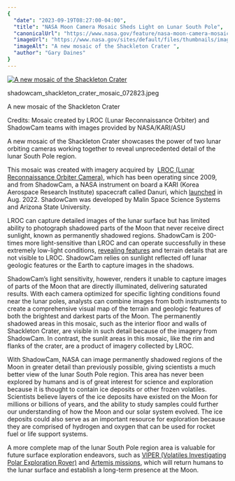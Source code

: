 ```yaml
---
{
  "date": "2023-09-19T08:27:00-04:00",
  "title": "NASA Moon Camera Mosaic Sheds Light on Lunar South Pole",
  "canonicalUrl": "https://www.nasa.gov/feature/nasa-moon-camera-mosaic-sheds-light-on-lunar-south-pole",
  "imageUrl": "https://www.nasa.gov/sites/default/files/thumbnails/image/shadowcam_shackleton_crater_mosaic_072823.jpeg",
  "imageAlt": "A new mosaic of the Shackleton Crater ",
  "author": "Gary Daines"
}
---
```


[![A new mosaic of the Shackleton Crater ](/sites/default/files/styles/full_width/public/thumbnails/image/shadowcam_shackleton_crater_mosaic_072823.jpeg?itok=LxRb3UVg)](/sites/default/files/thumbnails/image/shadowcam_shackleton_crater_mosaic_072823.jpeg)

shadowcam\_shackleton\_crater\_mosaic\_072823.jpeg

A new mosaic of the Shackleton Crater

Credits: Mosaic created by LROC (Lunar Reconnaissance Orbiter) and ShadowCam teams with images provided by NASA/KARI/ASU

A new mosaic of the Shackleton Crater showcases the power of two lunar orbiting cameras working together to reveal unprecedented detail of the lunar South Pole region.

This mosaic was created with imagery acquired by  [LROC (Lunar Reconnaissance Orbiter Camera)](https://lunar.gsfc.nasa.gov/), which has been operating since 2009, and from ShadowCam, a NASA instrument on board a KARI (Korea Aerospace Research Institute) spacecraft called Danuri, which [launched](https://blogs.nasa.gov/artemis/2022/08/04/nasas-shadowcam-launches-aboard-korea-pathfinder-lunar-orbiter/) in Aug. 2022. ShadowCam was developed by Malin Space Science Systems and Arizona State University.

LROC can capture detailed images of the lunar surface but has limited ability to photograph shadowed parts of the Moon that never receive direct sunlight, known as permanently shadowed regions. ShadowCam is 200-times more light-sensitive than LROC and can operate successfully in these extremely low-light conditions, [revealing features](https://www.nasa.gov/feature/nasa-s-shadowcam-images-lunar-south-pole-region) and terrain details that are not visible to LROC. ShadowCam relies on sunlight reflected off lunar geologic features or the Earth to capture images in the shadows.

ShadowCam’s light sensitivity, however, renders it unable to capture images of parts of the Moon that are directly illuminated, delivering saturated results. With each camera optimized for specific lighting conditions found near the lunar poles, analysts can combine images from both instruments to create a comprehensive visual map of the terrain and geologic features of both the brightest and darkest parts of the Moon. The permanently shadowed areas in this mosaic, such as the interior floor and walls of Shackleton Crater, are visible in such detail because of the imagery from ShadowCam. In contrast, the sunlit areas in this mosaic, like the rim and flanks of the crater, are a product of imagery collected by LROC.

With ShadowCam, NASA can image permanently shadowed regions of the Moon in greater detail than previously possible, giving scientists a much better view of the lunar South Pole region. This area has never been explored by humans and is of great interest for science and exploration because it is thought to contain ice deposits or other frozen volatiles. Scientists believe layers of the ice deposits have existed on the Moon for millions or billions of years, and the ability to study samples could further our understanding of how the Moon and our solar system evolved. The ice deposits could also serve as an important resource for exploration because they are comprised of hydrogen and oxygen that can be used for rocket fuel or life support systems.

A more complete map of the lunar South Pole region area is valuable for future surface exploration endeavors, such as [VIPER (Volatiles Investigating Polar Exploration Rover)](https://www.nasa.gov/viper) and [Artemis missions](https://www.nasa.gov/specials/artemis/), which will return humans to the lunar surface and establish a long-term presence at the Moon.
